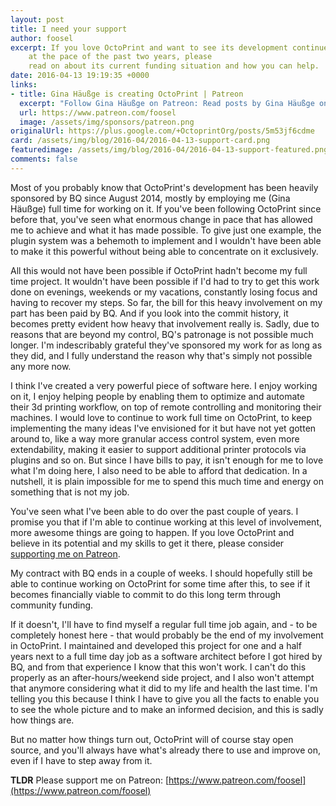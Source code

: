 ```yaml
---
layout: post
title: I need your support
author: foosel
excerpt: If you love OctoPrint and want to see its development continue 
    at the pace of the past two years, please
    read on about its current funding situation and how you can help.
date: 2016-04-13 19:19:35 +0000
links:
- title: Gina Häußge is creating OctoPrint | Patreon
  excerpt: "Follow Gina Häußge on Patreon: Read posts by Gina Häußge on the worlds largest platform enabling a new generation of creators and artists to live out their passions!"
  url: https://www.patreon.com/foosel
  image: /assets/img/sponsors/patreon.png
originalUrl: https://plus.google.com/+OctoprintOrg/posts/5m53jf6cdme
card: /assets/img/blog/2016-04/2016-04-13-support-card.png
featuredimage: /assets/img/blog/2016-04/2016-04-13-support-featured.png
comments: false
---
```

Most of you probably know that OctoPrint's development has been heavily 
sponsored by BQ since August 2014, mostly by employing me (Gina Häußge) 
full time for working on it. If you've been following OctoPrint since 
before that, you've seen what enormous change in pace that has allowed 
me to achieve and what it has made possible. To give just one example, 
the plugin system was a behemoth to implement and I wouldn't have been 
able to make it this powerful without being able to concentrate on it 
exclusively. 

All this would not have been possible if OctoPrint hadn't become my full 
time project. It wouldn't have been possible if I'd had to try to get 
this work done on evenings, weekends or my vacations, constantly losing 
focus and having to recover my steps. So far, the bill for this heavy 
involvement on my part has been paid by BQ. And if you look into the 
commit history, it becomes pretty evident how heavy that involvement 
really is. Sadly, due to reasons that are beyond my control, BQ's patronage 
is not possible much longer. I'm indescribably grateful they've sponsored 
my work for as long as they did, and I fully understand the reason why 
that's simply not possible any more now.

I think I've created a very powerful piece of software here. I enjoy 
working on it, I enjoy helping people by enabling them to optimize and 
automate their 3d printing workflow, on top of remote controlling and 
monitoring their machines. I would love to continue to work full time 
on OctoPrint, to keep implementing the many ideas I've envisioned for 
it but have not yet gotten around to, like a way more granular access 
control system, even more extendability, making it easier to support 
additional printer protocols via plugins and so on. But since I have 
bills to pay, it isn't enough for me to love what I'm doing here, I also 
need to be able to afford that dedication. In a nutshell, it is plain 
impossible for me to spend this much time and energy on something that 
is not my job.

You've seen what I've been able to do over the past couple of years. I 
promise you that if I'm able to continue working at this level of 
involvement, more awesome things are going to happen. If you love 
OctoPrint and believe in its potential and my skills to get it there, 
please consider [supporting me on Patreon](https://www.patreon.com/foosel).

My contract with BQ ends in a couple of weeks. I should hopefully still 
be able to continue working on OctoPrint for some time after this, to 
see if it becomes financially viable to commit to do this long term 
through community funding.

If it doesn't, I'll have to find myself a regular full time job again, 
and - to be completely honest here - that would probably be the end of 
my involvement in OctoPrint. I maintained and developed this project for 
one and a half years next to a full time day job as a software architect 
before I got hired by BQ, and from that experience I know that this won't 
work. I can't do this properly as an after-hours/weekend side project, 
and I also won't attempt that anymore considering what it did to my life 
and health the last time. I'm telling you this because I think I have 
to give you all the facts to enable you to see the whole picture and to 
make an informed decision, and this is sadly how things are.

But no matter how things turn out, OctoPrint will of course stay open 
source, and you'll always have what's already there to use and improve 
on, even if I have to step away from it.

**TLDR** Please support me on Patreon: 
[https://www.patreon.com/foosel](https://www.patreon.com/foosel)